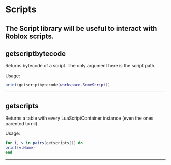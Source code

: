 # Scripts

The **Script** library will be useful to interact with Roblox scripts. 
---
## getscriptbytecode

Returns bytecode of a script. The only argument here is the script path.

Usage:

```lua
print(getscriptbytecode(workspace.SomeScript))
```
---
## getscripts

Returns a table with every LuaScriptContainer instance (even the ones parented to nil)

Usage:

```lua
for i, v in pairs(getscripts()) do
print(v.Name)
end
```
---
